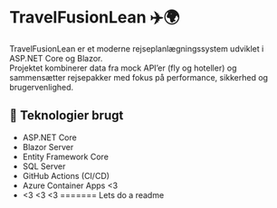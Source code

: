 
# TravelFusionLean ✈️🌍

TravelFusionLean er et moderne rejseplanlægningssystem udviklet i ASP.NET Core og Blazor.  
Projektet kombinerer data fra mock API’er (fly og hoteller) og sammensætter rejsepakker med fokus på performance, sikkerhed og brugervenlighed.

## 🔧 Teknologier brugt

- ASP.NET Core
- Blazor Server
- Entity Framework Core
- SQL Server
- GitHub Actions (CI/CD)
- Azure Container Apps
<3
- <3 <3 <3
=======
Lets do a readme
